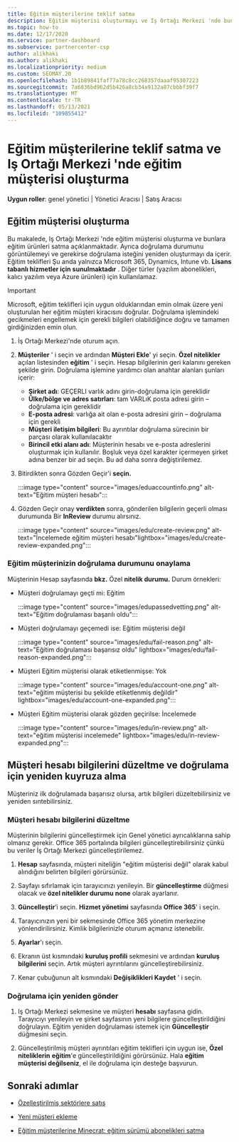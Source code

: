 ```yaml
---
title: Eğitim müşterilerine teklif satma
description: Eğitim müşterisi oluşturmayı ve Iş Ortağı Merkezi 'nde bunlara teklifler satmayı öğrenin. Eğitim müşterinizin doğrulama durumunu onaylamayı içerir.
ms.topic: how-to
ms.date: 12/17/2020
ms.service: partner-dashboard
ms.subservice: partnercenter-csp
author: alikhaki
ms.author: alikhaki
ms.localizationpriority: medium
ms.custom: SEOMAY.20
ms.openlocfilehash: 1b1b89841faf77a78c8cc268357daaaf95307223
ms.sourcegitcommit: 7a6836bd962d5b426a8cb34a9132a87cbbbf39f7
ms.translationtype: MT
ms.contentlocale: tr-TR
ms.lasthandoff: 05/13/2021
ms.locfileid: "109855412"
---
```

# <a name="how-to-sell-offers-to-education-customers-and-how-to-create-an-education-customer-in-partner-center"></a>Eğitim müşterilerine teklif satma ve Iş Ortağı Merkezi 'nde eğitim müşterisi oluşturma

**Uygun roller**: genel yönetici | Yönetici Aracısı | Satış Aracısı

## <a name="create-an-education-customer"></a>Eğitim müşterisi oluşturma

Bu makalede, Iş Ortağı Merkezi 'nde eğitim müşterisi oluşturma ve bunlara eğitim ürünleri satma açıklanmaktadır. Ayrıca doğrulama durumunu görüntülemeyi ve gerekirse doğrulama isteğini yeniden oluşturmayı da içerir. Eğitim teklifleri Şu anda yalnızca Microsoft 365, Dynamics, Intune vb. **Lisans tabanlı hizmetler için sunulmaktadır** . Diğer türler (yazılım abonelikleri, kalıcı yazılım veya Azure ürünleri) için kullanılamaz.

> [!IMPORTANT]
> Microsoft, eğitim teklifleri için uygun olduklarından emin olmak üzere yeni oluşturulan her eğitim müşteri kiracısını doğrular.  Doğrulama işlemindeki gecikmeleri engellemek için gerekli bilgileri olabildiğince doğru ve tamamen girdiğinizden emin olun.

1. İş Ortağı Merkezi'nde oturum açın.

2. **Müşteriler** ' i seçin ve ardından **Müşteri Ekle**' yi seçin. **Özel nitelikler** açılan listesinden **eğitim** ' i seçin.  Hesap bilgilerinin geri kalanını gereken şekilde girin.  Doğrulama işlemine yardımcı olan anahtar alanları şunları içerir:

   - **Şirket adı**: GEÇERLI varlık adını girin-doğrulama için gereklidir
   - **Ülke/bölge ve adres satırları**: tam VARLıK posta adresi girin – doğrulama için gereklidir
   - **E-posta adresi**: varlığa ait olan e-posta adresini girin – doğrulama için gerekli
   - **Müşteri iletişim bilgileri**: Bu ayrıntılar doğrulama sürecinin bir parçası olarak kullanılacaktır
   - **Birincil etki alanı adı**: Müşterinin hesabı ve e-posta adreslerini oluşturmak için kullanılır.  Boşluk veya özel karakter içermeyen şirket adına benzer bir ad seçin.  Bu ad daha sonra değiştirilemez.

3. Bitirdikten sonra Gözden Geçir'i **seçin.**

   :::image type="content" source="images/eduaccountinfo.png" alt-text="Eğitim müşteri hesabı":::

4. Gözden Geçir onay **verdikten** sonra, gönderilen bilgilerin geçerli olması durumunda Bir **InReview** durumu alırsınız. 

    :::image type="content" source="images/edu/create-review.png" alt-text="İncelemede eğitim müşteri hesabı"lightbox="images/edu/create-review-expanded.png":::

### <a name="confirm-your-education-customers-verification-status"></a>Eğitim müşterinizin doğrulama durumunu onaylama

Müşterinin Hesap sayfasında **bkz.** Özel **nitelik durumu.**
Durum örnekleri:

- Müşteri doğrulamayı geçti mi: Eğitim

   :::image type="content" source="images/edupassedvetting.png" alt-text="Eğitim doğrulaması başarılı oldu":::

- Müşteri doğrulamayı geçemedi ise: Eğitim müşterisi değil

   :::image type="content" source="images/edu/fail-reason.png" alt-text="Eğitim doğrulaması başarısız oldu" lightbox="images/edu/fail-reason-expanded.png":::

- Müşteri Eğitim müşterisi olarak etiketlenmişse: Yok

   :::image type="content" source="images/edu/account-one.png" alt-text="eğitim müşterisi bu şekilde etiketlenmiş değildir" lightbox="images/edu/account-one-expanded.png":::

- Müşteri Eğitim müşterisi olarak gözden geçirilse: İncelemede

    :::image type="content" source="images/edu/in-review.png" alt-text="eğitim müşterisi incelemede" lightbox="images/edu/in-review-expanded.png":::

## <a name="correct-the-customer-account-info-and-resubmit-for-verification"></a>Müşteri hesabı bilgilerini düzeltme ve doğrulama için yeniden kuyruza alma

Müşteriniz ilk doğrulamada başarısız olursa, artık bilgileri düzeltebilirsiniz ve yeniden sıntebilirsiniz.

### <a name="correct-the-customer-account-information"></a>Müşteri hesabı bilgilerini düzeltme

Müşterinin bilgilerini güncelleştirmek için Genel yönetici ayrıcalıklarına sahip olmanız gerekir. Office 365 portalında bilgileri güncelleştirebilirsiniz çünkü bu veriler İş Ortağı Merkezi güncelleştirilemez.

1. **Hesap** sayfasında, müşteri niteliğin "eğitim müşterisi değil" olarak kabul alındığını belirten bilgileri görürsünüz.

2. Sayfayı sıfırlamak için tarayıcınızı yenileyin. Bir **güncelleştirme** düğmesi olacak ve **özel nitelikler durumu** **none** olarak ayarlanır.

3. **Güncelleştir**’i seçin. **Hizmet yönetimi** sayfasında **Office 365**' i seçin.

4. Tarayıcınızın yeni bir sekmesinde Office 365 yönetim merkezine yönlendirilirsiniz. Kimlik bilgilerinizle oturum açmanız istenebilir.

5. **Ayarlar**'ı seçin.

6. Ekranın üst kısmındaki **kuruluş profili** sekmesini ve ardından **kuruluş bilgilerini** seçin. Artık müşteri ayrıntılarını güncelleştirebilirsiniz.

7. Kenar çubuğunun alt kısmındaki **Değişiklikleri Kaydet** ' i seçin.  

### <a name="resubmit-for-verification"></a>Doğrulama için yeniden gönder

1. Iş Ortağı Merkezi sekmesine ve müşteri **hesabı** sayfasına gidin. Tarayıcıyı yenileyin ve şirket sayfasının yeni bilgilere güncelleştirildiğini doğrulayın. Eğitim yeniden doğrulaması istemek için **Güncelleştir** düğmesini seçin.

2. Güncelleştirilmiş müşteri ayrıntıları eğitim teklifleri için uygun ise, **Özel niteliklerin** **eğitim**'e güncelleştirildiğini görürsünüz. Hala **eğitim müşterisi değilseniz**, el ile doğrulama için desteğe başvurun.

## <a name="next-steps"></a>Sonraki adımlar

- [Özelleştirilmiş sektörlere satış](get-special-pricing-for-offers.md)

- [Yeni müşteri ekleme](add-a-new-customer.md)

- [Eğitim müşterilerine Minecrat: eğitim sürümü abonelikleri satma](minecraft-subscriptions.md)
